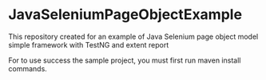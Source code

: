 # JavaSeleniumPageObjectExample
This repository created for an example of Java Selenium page object model simple framework with TestNG and extent report


For to use success the sample project, you must first run maven install commands.

